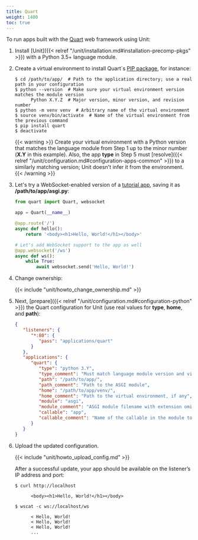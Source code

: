 ```yaml
---
title: Quart
weight: 1400
toc: true
---
```



To run apps built with the [Quart](https://pgjones.gitlab.io/quart/index.html) web framework using Unit:

1. Install [Unit]({{< relref "/unit/installation.md#installation-precomp-pkgs" >}}) with a Python 3.5+ language module.

2. Create a virtual environment to install Quart`s
   [PIP package](https://pgjones.gitlab.io/quart/tutorials/installation.html),
   for instance:

   ```console
   $ cd /path/to/app/  # Path to the application directory; use a real path in your configuration
   $ python --version  # Make sure your virtual environment version matches the module version
         Python X.Y.Z  # Major version, minor version, and revision number
   $ python -m venv venv  # Arbitrary name of the virtual environment
   $ source venv/bin/activate  # Name of the virtual environment from the previous command
   $ pip install quart
   $ deactivate
   ```

   {{< warning >}}
   Create your virtual environment with a Python version that matches the
   language module from Step 1 up to the minor number (**X.Y** in
   this example). Also, the app **type** in Step 5 must
   [resolve]({{< relref "/unit/configuration.md#configuration-apps-common" >}})
   to a similarly matching version; Unit doesn't infer it from the environment.
   {{< /warning >}}


3. Let's try a WebSocket-enabled version of a
   [tutorial app](https://pgjones.gitlab.io/quart/tutorials/deployment.html),
   saving it as **/path/to/app/asgi.py**:

   ```python
   from quart import Quart, websocket

   app = Quart(__name__)

   @app.route('/')
   async def hello():
       return '<body><h1>Hello, World!</h1></body>'

   # Let's add WebSocket support to the app as well
   @app.websocket('/ws')
   async def ws():
       while True:
           await websocket.send('Hello, World!')
   ```

4. Change ownership:

   {{< include "unit/howto_change_ownership.md" >}}

5. Next, [prepare]({{< relref "/unit/configuration.md#configuration-python" >}})
   the Quart configuration for Unit (use real values for **type**, **home**,
   and **path**):

   ```json
   {
      "listeners": {
         "*:80": {
            "pass": "applications/quart"
         }
      },
      "applications": {
         "quart": {
            "type": "python 3.Y",
            "type_comment": "Must match language module version and virtual environment version",
            "path": "/path/to/app/",
            "path_comment": "Path to the ASGI module",
            "home": "/path/to/app/venv/",
            "home_comment": "Path to the virtual environment, if any",
            "module": "asgi",
            "module_comment": "ASGI module filename with extension omitted",
            "callable": "app",
            "callable_comment": "Name of the callable in the module to run"
         }
      }
   }
   ```

6. Upload the updated configuration.

   {{< include "unit/howto_upload_config.md" >}}

   After a successful update, your app should be available on the listener’s IP
   address and port:

   ```console
   $ curl http://localhost

         <body><h1>Hello, World!</h1></body>
   ```

   ```console
   $ wscat -c ws://localhost/ws

         < Hello, World!
         < Hello, World!
         < Hello, World!
         ...
   ```
